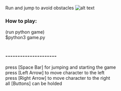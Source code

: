 Run and jump to avoid obstacles
![alt text](https://raw.githubusercontent.com/nuttanon211211/pygame/runner/screenshots/game.png)
                                      

### How to play:<br>
(run python game)<br>
$python3 game.py<br>
<br>
### ---------------------
press [Space Bar] for jumping and starting the game<br>
press [Left Arrow] to move character to the left<br>
press [Right Arrow] to move character to the right<br>
all [Buttons] can be holded
